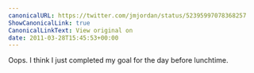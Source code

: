 ```yaml
---
canonicalURL: https://twitter.com/jmjordan/status/52395997078368257
ShowCanonicalLink: true
CanonicalLinkText: View original on
date: 2011-03-28T15:45:53+00:00
---
```

Oops. I think I just completed my goal for the day before lunchtime.